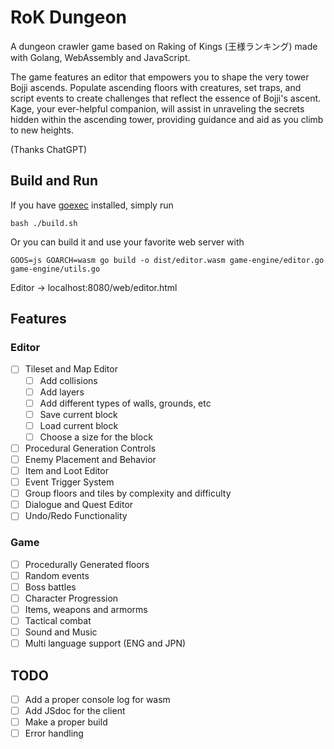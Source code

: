 # RoK Dungeon

A dungeon crawler game based on Raking of Kings (王様ランキング) made with Golang, WebAssembly and JavaScript.

The game features an editor that empowers you to shape the very tower Bojji ascends. Populate ascending floors with creatures, set traps, and script events to create challenges that reflect the essence of Bojji's ascent. Kage, your ever-helpful companion, will assist in unraveling the secrets hidden within the ascending tower, providing guidance and aid as you climb to new heights.

(Thanks ChatGPT)

## Build and Run

If you have [goexec](https://github.com/shurcooL/goexec) installed, simply run

```
bash ./build.sh
```

Or you can build it and use your favorite web server with

```
GOOS=js GOARCH=wasm go build -o dist/editor.wasm game-engine/editor.go game-engine/utils.go
```

Editor -> localhost:8080/web/editor.html

## Features

### Editor

- [ ] Tileset and Map Editor
  - [ ] Add collisions
  - [ ] Add layers
  - [ ] Add different types of walls, grounds, etc
  - [ ] Save current block
  - [ ] Load current block
  - [ ] Choose a size for the block
- [ ] Procedural Generation Controls
- [ ] Enemy Placement and Behavior
- [ ] Item and Loot Editor
- [ ] Event Trigger System
- [ ] Group floors and tiles by complexity and difficulty
- [ ] Dialogue and Quest Editor
- [ ] Undo/Redo Functionality

### Game

- [ ] Procedurally Generated floors
- [ ] Random events
- [ ] Boss battles
- [ ] Character Progression
- [ ] Items, weapons and armorms
- [ ] Tactical combat
- [ ] Sound and Music
- [ ] Multi language support (ENG and JPN)

## TODO

- [ ] Add a proper console log for wasm
- [ ] Add JSdoc for the client
- [ ] Make a proper build
- [ ] Error handling
